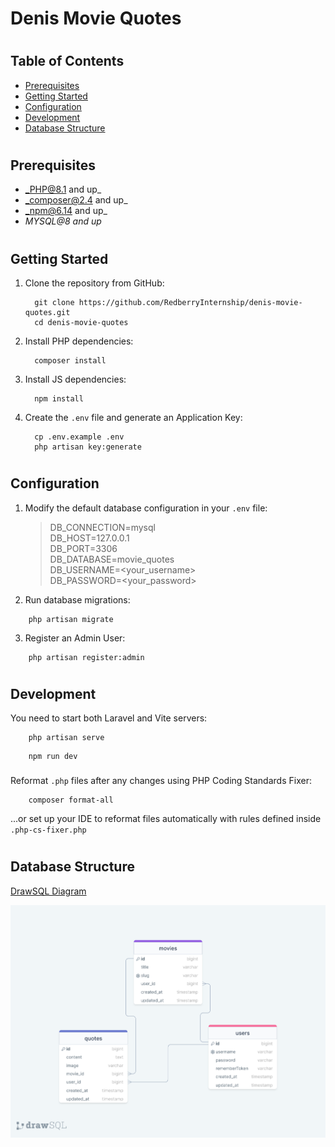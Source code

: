 # Denis Movie Quotes

#

## Table of Contents

* [Prerequisites](#prerequisites)
* [Getting Started](#getting-started)
* [Configuration](#configuration)
* [Development](#development)
* [Database Structure](#database-structure)

#

## Prerequisites

* _PHP@8.1 and up_
* _composer@2.4 and up_
* _npm@6.14 and up_
* _MYSQL@8 and up_

#

## Getting Started

1. Clone the repository from GitHub:
    ```shell
      git clone https://github.com/RedberryInternship/denis-movie-quotes.git
      cd denis-movie-quotes
    ```
2. Install PHP dependencies:
    ```shell
      composer install
    ```
3. Install JS dependencies:
    ```shell
      npm install
    ```
4. Create the `.env` file and generate an Application Key:
    ```shell
      cp .env.example .env
      php artisan key:generate
    ```

#

## Configuration

1. Modify the default database configuration in your `.env` file:
   > DB_CONNECTION=mysql <br>
   DB_HOST=127.0.0.1 <br>
   DB_PORT=3306 <br>
   DB_DATABASE=movie_quotes <br>
   DB_USERNAME=<your_username> <br>
   DB_PASSWORD=<your_password> <br>

2. Run database migrations:

```shell
    php artisan migrate
```

3. Register an Admin User:

```shell
    php artisan register:admin
```

#

## Development

You need to start both Laravel and Vite servers:

```shell
    php artisan serve
```

```shell
    npm run dev
```

###

Reformat `.php` files after any changes using PHP Coding Standards Fixer:

```shell
    composer format-all
```

...or set up your IDE to reformat files automatically with rules defined inside `.php-cs-fixer.php`

#

## Database Structure

[DrawSQL Diagram](https://drawsql.app/teams/team-denis/diagrams/movie-quotes)

![Database Structure](readme/assets/db-structure-drawsql.png)
